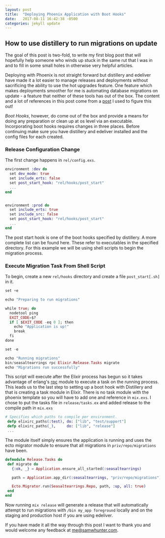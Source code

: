 ```yaml
---
layout: post
title:  "Deploying Phoenix Application with Boot Hooks"
date:   2017-08-11 16:42:38 -0500
categories: jekyll update
---
```

## How to use distillery to run migrations on update

The goal of this post is two-fold, to write my first blog post that will hopefully help someone who winds up stuck in the same rut that I was in and to fill in some small holes in otherwise very helpful articles.

Deploying with Phoenix is not straight forward but distillery and edeliver have made it a lot easier to manage releases and deployments without sacrificing the ability to use the hot upgrades feature. One feature which makes deployments smoother for me is automating database migrations on update - a feature that neither of these tools has out of the box. The content and a lot of references in this post come from a [post](http://blog.firstiwaslike.com/elixir-deployments-with-distillery-running-ecto-migrations/) I used to figure this out!

*Boot Hooks*, however, do come out of the box and provide a means for doing any preparation or clean up at os level via an executable. Incorporating boot hooks requires changes in three places. Before continuing make sure you have distillery and edeliver installed and the config files for each created.

### Release Configuration Change
The first change happens in `rel/config.exs`.

```elixir
environment :dev do
  set dev_mode: true
  set include_erts: false
  set post_start_hook: "rel/hooks/post_start"
  ...
end


environment :prod do
  set include_erts: true
  set include_src: false
  set post_start_hook: "rel/hooks/post_start"
  ...
end
```

The post start hook is one of the boot hooks specified by distillery. A more complete list can be found here. These refer to executables in the specified directory. For this example we will be using shell scripts to begin the migration process.

### Execute Migration Task From Shell Script

To begin, create a new `rel/hooks` directory and create a file `post_start[.sh]` in it.

```elixir
set +e

echo "Preparing to run migrations"

while true; do
  nodetool ping
  EXIT_CODE=$?
  if [ $EXIT_CODE -eq 0 ]; then
    echo "Application is up!"
    break
  fi
done

set -e

echo "Running migrations"
bin/seasaltearrings rpc Elixir.Release.Tasks migrate
echo "Migrations run successfully"
```

This script will execute after the Elixir process has begun so it takes advantage of erlang's [rpc](http://erlang.org/doc/man/rpc.html) module to execute a task on the running process. This leads us to the last step to setting up a boot hook with Distillery and that is creating a task module in Elixir. There is no task module with the phoenix template so you will have to add one and reference in `mix.exs`. I chose to put the tasks file in `release/tasks.ex` and added release to the compile path in `mix.exs`

```elixir
# Specifies which paths to compile per environment.
 defp elixirc_paths(:test), do: ["lib", "test/support"]
 defp elixirc_paths(_),     do: ["lib", "release"]
 ...
 ```

 The module itself simply ensures the application is running and uses the ecto migrator module to ensure that all migrations in `priv/repo/migrations` have been.

 ```elixir
 defmodule Release.Tasks do
  def migrate do
    {:ok, _} = Application.ensure_all_started(:seasaltearrings)

    path = Application.app_dir(:seasaltearrings, "priv/repo/migrations")

    Ecto.Migrator.run(Seasaltearrings.Repo, path, :up, all: true)
  end
end
```

Now running `mix release` will generate a release that will automatically attempt to run migrations with `/bin my_app foreground` locally and on the staging and production host if you are using edeliver.

If you have made it all the way through this post I want to thank you and would welcome any feedback at me@samwhunter.com.
